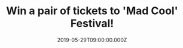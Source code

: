 ---
campaign-uuid: "c-b1cac1fb-40ee-4ced-86db-02a3e4f5454c"
type: "Preview"
category: "Tickets"
date: "2019-05-29T09:00:00.000Z"
end-date: "2019-06-25T23:59:00.000Z"
disable-form: false
is_promoted: true
has_entry_page: true
title: "Win a pair of tickets to 'Mad Cool' Festival!"
competition-description: "<p>Hey you! We have tickets to Mad Cool Festival 2019 in\
  \ Madrid – taking place from July 11-13 – to give away for free! With a stellar\
  \ lined-up of world-class acts (who don’t take to the stage until the evening, allowing\
  \ you sunbathing time in the day), it’s a real highlight of festival season. More\
  \ info <a href=\"https://madcoolfestival.es/en/index.php\">here!</a> </p></p>\n\
  <p>Want to come along with us? Click below for a chance to win.</p>\n\_\n"
hero-header: "Win a pair of tickets to 'Mad Cool' Festival!"
terms-confirmation: "N/A"
banner-img: "https://assets.expresslyapp.com/asset-a030241a-3f80-4083-84e7-45fe6f84712a.jpg"
logo-left-href: "aaa.nme.com"
logo-left-image: "https://assets.expresslyapp.com/asset-4fb78c65-aae1-4523-90a5-1ec7b1df25c3.jpg"
logo-left-title: "NME AAA"
bg-image-hero: "https://assets.expresslyapp.com/asset-6b3801f0-f9ec-4904-9a71-2ef133d24a79.jpg"
bg-image-first: "https://assets.expresslyapp.com/asset-0495f158-4177-48ca-8c82-bf3c66e71a49.jpg"
bg-image-second: "https://assets.expresslyapp.com/asset-7f7a9aaf-8c26-4c01-8592-59cd6b169ed5.jpg"
bg-image-third: "https://assets.expresslyapp.com/asset-130ada0b-3920-4bbf-8404-88eafcfd07aa.jpg"
section1-content: "<p>This year’s line-up is genuinely jaw-dropping, featuring a massive\
  \ cast that includes the likes of –\_deep breath\_– The Cure, Bon Iver, Noel Gallagher,\
  \ Smashing Pumpkins, Vampire Weekend, The National, Greta Van Fleet, Mogwai, Teenage\
  \ Fanclub, The Twilight Sad and The 1975.</p>\n\_<p>Want\_more? Okay, greedy – how\
  \ about The Chemical Brothers, Iggy Pop, Disclosure (a DJ Set), Vince Staples, Sharon\
  \ Van Etten, Robyn, Years & Years and Miles Kane, as well as rising Spanish talent?</p>\n"
section2-content: "<p>Aaaand relax. For those of us more accustomed to UK festivals,\
  \ Mad Cool is a paradise where there’s no mud (the ground is astroturfed, a small\
  \ detail that makes the world of difference when your home is a festival site for\
  \ a few days), palm trees sway in the breeze and the views are so picturesque that\
  \ you long to see them from atop the enormous on-site ferris wheel.</p>\n"
section3-content: "<p>If you are over 18, complete the form below to be in with a\
  \ chance to get Mad Cool in Madrid!</p>\n\_<p>Good luck!</p>\n"
entry-title: "Win a pair of tickets to 'Mad Cool' Festival!"
entry-content: "<p>Enter the draw to win a pair of tickets to 'Mad Cool' Festival\
  \ by entering below before 23:59 on 25th of June 2019.</p>\n"
has-winner: false
prize-description: "Winner wins x2 general admittance tickets to 3-day festival."
prize-restrictions: "The winner is responsible for all expenses and travel and accommodation\
  \ arrangements included in the prize, including any necessary travel documents,\
  \ passports and visas."
country-restrictions:
- "GB"
---